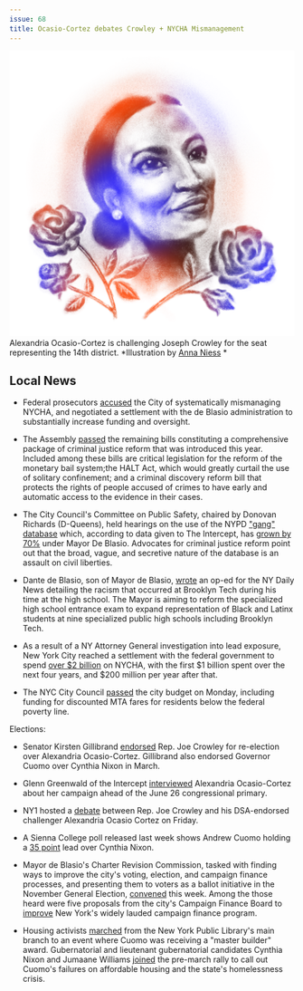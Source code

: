 ```yaml
---
issue: 68
title: Ocasio-Cortez debates Crowley + NYCHA Mismanagement
---
```


!["Divestment"](https://raw.githubusercontent.com/nycdsa/the-thorn/master/src/images/6adba0e3-991a-40d6-876e-11d8efa5f78d.png)
Alexandria Ocasio-Cortez is challenging Joseph Crowley for the seat representing the 14th district. *Illustration by [Anna Niess](http://annaniess.tumblr.com/) *

## Local News
-   Federal prosecutors [accused](https://www.nytimes.com/2018/06/11/nyregion/new-york-city-housing-authority-lead-paint.html) the City of systematically mismanaging NYCHA, and negotiated a settlement with the de Blasio administration to substantially increase funding and oversight.

-   The Assembly [passed](http://assembly.state.ny.us/Press/files/20180612.php) the remaining bills constituting a comprehensive package of criminal justice reform that was introduced this year. Included among these bills are critical legislation for the reform of the monetary bail system;the HALT Act, which would greatly curtail the use of solitary confinement; and a criminal discovery reform bill that protects the rights of people accused of crimes to have early and automatic access to the evidence in their cases.

-   The City Council's Committee on Public Safety, chaired by Donovan Richards (D-Queens), held hearings on the use of the NYPD ["gang" database](http://gothamist.com/2018/06/13/nypd_gang_database_nyc.php) which, according to data given to The Intercept, has [grown by 70%](https://theintercept.com/2018/06/11/new-york-gang-database-expanded-by-70-percent-under-mayor-bill-de-blasio/) under Mayor De Blasio. Advocates for criminal justice reform point out that the broad, vague, and secretive nature of the database is an assault on civil liberties.

-   Dante de Blasio, son of Mayor de Blasio, [wrote](http://www.nydailynews.com/opinion/ny-oped-my-problem-with-shsat-20180614-story.html) an op-ed for the NY Daily News detailing the racism that occurred at Brooklyn Tech during his time at the high school. The Mayor is aiming to reform the specialized high school entrance exam to expand representation of Black and Latinx students at nine specialized public high schools including Brooklyn Tech.

-   As a result of a NY Attorney General investigation into lead exposure, New York City reached a settlement with the federal government to spend [over $2 billion](https://www.forbes.com/sites/jennawang/2018/06/14/new-york-city-housing-authority-culpable-for-massive-health-violations-lead-poisoning/#3aa6bfd722ad) on NYCHA, with the first $1 billion spent over the next four years, and $200 million per year after that.

-   The NYC City Council [passed](https://www.nytimes.com/2018/06/11/nyregion/new-york-city-budget-subway-fares.html) the city budget on Monday, including funding for discounted MTA fares for residents below the federal poverty line.

Elections:

-   Senator Kirsten Gillibrand [endorsed](http://www.nystateofpolitics.com/2018/06/gillibrand-endorses-crowley/) Rep. Joe Crowley for re-election over Alexandria Ocasio-Cortez. Gillibrand also endorsed Governor Cuomo over Cynthia Nixon in March.

-   Glenn Greenwald of the Intercept [interviewed](https://theintercept.com/2018/06/12/watch-glenn-greenwald-interviews-democratic-primary-challenger-alexandria-ocasio-cortez-of-new-york/) Alexandria Ocasio-Cortez about her campaign ahead of the June 26 congressional primary.

-   NY1 hosted a [debate](http://www.ny1.com/nyc/all-boroughs/inside-city-hall/2018/06/16/democratic-primary-debate--crowley-vs--ocasio-cortez--part-1) between Rep. Joe Crowley and his DSA-endorsed challenger Alexandria Ocasio Cortez on Friday.

-   A Sienna College poll released last week shows Andrew Cuomo holding a [35 point](https://www.nytimes.com/2018/06/13/nyregion/cuomo-cynthia-nixon-poll.html) lead over Cynthia Nixon.

-   Mayor de Blasio's Charter Revision Commission, tasked with finding ways to improve the city's voting, election, and campaign finance processes, and presenting them to voters as a ballot initiative in the November General Election, [convened](http://www.gothamgazette.com/city/7733-mayoral-charter-revision-commission-hears-expert-testimony-on-voting-and-elections) this week. Among the those heard were five proposals from the city's Campaign Finance Board to [improve](http://www.gothamgazette.com/city/7744-mayor-charter-revision-commission-hears-expert-testimony-on-campaign-finance-reform) New York's widely lauded campaign finance program.

-   Housing activists [marched](http://bedfordandbowery.com/2018/06/cynthia-nixon-joins-march-against-cuomos-housing-policies-as-guv-gets-master-builder-award/) from the New York Public Library's main branch to an event where Cuomo was receiving a "master builder" award. Gubernatorial and lieutenant gubernatorial candidates Cynthia Nixon and Jumaane Williams [joined](https://patch.com/new-york/midtown-nyc/thousands-protest-cuomos-housing-policies-nypl-main-branch) the pre-march rally to call out Cuomo's failures on affordable housing and the state's homelessness crisis.

